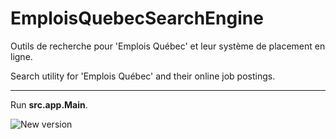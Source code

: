 # EmploisQuebecSearchEngine

Outils de recherche pour 'Emplois Québec' et leur système de placement en ligne.

Search utility for 'Emplois Québec' and their online job postings.

------


Run **src.app.Main**.


![New version](https://i.imgur.com/Fl6TvQ1.gif "New version")
